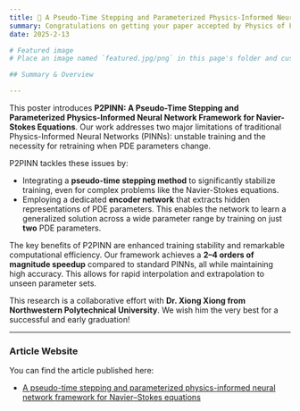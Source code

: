 ```yaml
---
title: 🎉 A Pseudo-Time Stepping and Parameterized Physics-Informed Neural Network Framework for Navier-Stokes Equations
summary: Congratulations on getting your paper accepted by Physics of Fluids (PoF)!
date: 2025-2-13

# Featured image
# Place an image named `featured.jpg/png` in this page's folder and customize its options here.

## Summary & Overview

---
```


This poster introduces **P2PINN: A Pseudo-Time Stepping and Parameterized Physics-Informed Neural Network Framework for Navier-Stokes Equations**. Our work addresses two major limitations of traditional Physics-Informed Neural Networks (PINNs): unstable training and the necessity for retraining when PDE parameters change.

P2PINN tackles these issues by:
* Integrating a **pseudo-time stepping method** to significantly stabilize training, even for complex problems like the Navier-Stokes equations.
* Employing a dedicated **encoder network** that extracts hidden representations of PDE parameters. This enables the network to learn a generalized solution across a wide parameter range by training on just **two** PDE parameters.

The key benefits of P2PINN are enhanced training stability and remarkable computational efficiency. Our framework achieves a **2–4 orders of magnitude speedup** compared to standard PINNs, all while maintaining high accuracy. This allows for rapid interpolation and extrapolation to unseen parameter sets.

This research is a collaborative effort with **Dr. Xiong Xiong from Northwestern Polytechnical University**. We wish him the very best for a successful and early graduation!

---

### Article Website

You can find the article published here:
* [A pseudo-time stepping and parameterized physics-informed neural network framework for Navier–Stokes equations](https://pubs.aip.org/aip/pof/article-abstract/37/3/033612/3338823/A-pseudo-time-stepping-and-parameterized-physics)
